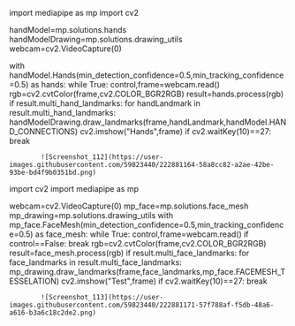 import mediapipe as mp
import cv2

handModel=mp.solutions.hands
handModelDrawing=mp.solutions.drawing_utils
webcam=cv2.VideoCapture(0)

with handModel.Hands(min_detection_confidence=0.5,min_tracking_confidence=0.5) as hands:
    while True:
        control,frame=webcam.read()
        rgb=cv2.cvtColor(frame,cv2.COLOR_BGR2RGB)
        result=hands.process(rgb)
        if result.multi_hand_landmarks:
            for handLandmark in result.multi_hand_landmarks:
                handModelDrawing.draw_landmarks(frame,handLandmark,handModel.HAND_CONNECTIONS)
        cv2.imshow("Hands",frame)
        if cv2.waitKey(10)==27:
            break
            
            ![Screenshot_112](https://user-images.githubusercontent.com/59823440/222881164-58a8cc82-a2ae-42be-93be-bd4f9b0351bd.png)


 
import cv2
import mediapipe as mp

webcam=cv2.VideoCapture(0)
mp_face=mp.solutions.face_mesh
mp_drawing=mp.solutions.drawing_utils
with mp_face.FaceMesh(min_detection_confidence=0.5,min_tracking_confidence=0.5) as face_mesh:
    while True:
        control,frame=webcam.read()
        if control==False:
            break
        rgb=cv2.cvtColor(frame,cv2.COLOR_BGR2RGB)
        result=face_mesh.process(rgb)
        if result.multi_face_landmarks:
            for face_landmarks in result.multi_face_landmarks:
                mp_drawing.draw_landmarks(frame,face_landmarks,mp_face.FACEMESH_TESSELATION)
        cv2.imshow("Test",frame)
        if cv2.waitKey(10)==27:
            break
            
            
            ![Screenshot_113](https://user-images.githubusercontent.com/59823440/222881171-57f788af-f5db-48a6-a616-b3a6c18c2de2.png)
